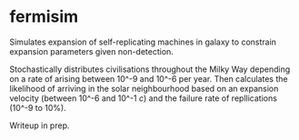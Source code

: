 # fermisim
Simulates expansion of self-replicating machines in galaxy to constrain expansion parameters given non-detection.

Stochastically distributes civilisations throughout the Milky Way depending on a rate of arising between 10^-9 and 10^-6 per year. 
Then calculates the likelihood of arriving in the solar neighbourhood based on an expansion velocity (between 10^-6 and 10^-1 *c*) and the failure rate of repllications (10^-9 to 10%).

Writeup in prep.

